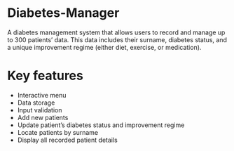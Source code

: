 # Diabetes-Manager

A diabetes management system that allows users to record and manage up to 300 patients’ data. This data includes their surname, diabetes status, and a unique improvement regime (either diet, exercise, or medication).

# Key features

- Interactive menu
- Data storage
- Input validation
- Add new patients
- Update patient’s diabetes status and improvement regime
- Locate patients by surname
- Display all recorded patient details

